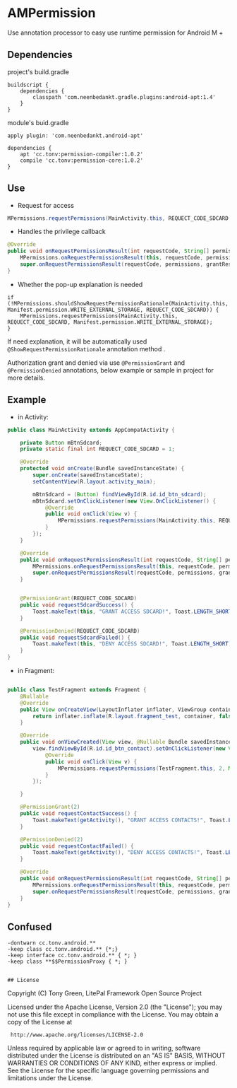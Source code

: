 # AMPermission
Use annotation processor to easy use runtime permission for Android M +

## Dependencies

project's build.gradle

```
buildscript {
    dependencies {
        classpath 'com.neenbedankt.gradle.plugins:android-apt:1.4'
    }
}
```

module's buid.gradle

```
apply plugin: 'com.neenbedankt.android-apt'

dependencies {
    apt 'cc.tonv:permission-compiler:1.0.2'
    compile 'cc.tonv:permission-core:1.0.2'
}
```

## Use

* Request for access

```java
MPermissions.requestPermissions(MainActivity.this, REQUECT_CODE_SDCARD, Manifest.permission.WRITE_EXTERNAL_STORAGE);
```

* Handles the privilege callback

```java
@Override
public void onRequestPermissionsResult(int requestCode, String[] permissions, int[] grantResults) {
	MPermissions.onRequestPermissionsResult(this, requestCode, permissions, grantResults);
	super.onRequestPermissionsResult(requestCode, permissions, grantResults);
}
```

* Whether the pop-up explanation is needed

```
if (!MPermissions.shouldShowRequestPermissionRationale(MainActivity.this, Manifest.permission.WRITE_EXTERNAL_STORAGE, REQUECT_CODE_SDCARD)) {
    MPermissions.requestPermissions(MainActivity.this, REQUECT_CODE_SDCARD, Manifest.permission.WRITE_EXTERNAL_STORAGE);
}
```

If need explanation, it will be automatically used `@ShowRequestPermissionRationale` annotation method .

Authorization grant and denied via use `@PermissionGrant` and `@PermissionDenied` annotations, below example or sample in project for more details.

## Example

* in Activity:

```java
public class MainActivity extends AppCompatActivity {

	private Button mBtnSdcard;
	private static final int REQUECT_CODE_SDCARD = 1;

	@Override
	protected void onCreate(Bundle savedInstanceState) {
	    super.onCreate(savedInstanceState);
	    setContentView(R.layout.activity_main);

	    mBtnSdcard = (Button) findViewById(R.id.id_btn_sdcard);
	    mBtnSdcard.setOnClickListener(new View.OnClickListener() {
	        @Override
	        public void onClick(View v) {
	            MPermissions.requestPermissions(MainActivity.this, REQUECT_CODE_SDCARD, Manifest.permission.WRITE_EXTERNAL_STORAGE);
	        }
	    });
	}

	@Override
	public void onRequestPermissionsResult(int requestCode, String[] permissions, int[] grantResults) {
	    MPermissions.onRequestPermissionsResult(this, requestCode, permissions, grantResults);
	    super.onRequestPermissionsResult(requestCode, permissions, grantResults);
	}


	@PermissionGrant(REQUECT_CODE_SDCARD)
	public void requestSdcardSuccess() {
	    Toast.makeText(this, "GRANT ACCESS SDCARD!", Toast.LENGTH_SHORT).show();
	}

	@PermissionDenied(REQUECT_CODE_SDCARD)
	public void requestSdcardFailed() {
	    Toast.makeText(this, "DENY ACCESS SDCARD!", Toast.LENGTH_SHORT).show();
	}
}
```

* in Fragment:

```java

public class TestFragment extends Fragment {
    @Nullable
    @Override
    public View onCreateView(LayoutInflater inflater, ViewGroup container, Bundle savedInstanceState) {
        return inflater.inflate(R.layout.fragment_test, container, false);
    }

    @Override
    public void onViewCreated(View view, @Nullable Bundle savedInstanceState) {
        view.findViewById(R.id.id_btn_contact).setOnClickListener(new View.OnClickListener() {
            @Override
            public void onClick(View v) {
                MPermissions.requestPermissions(TestFragment.this, 2, Manifest.permission.WRITE_CONTACTS);
            }
        });

    }

    @PermissionGrant(2)
    public void requestContactSuccess() {
        Toast.makeText(getActivity(), "GRANT ACCESS CONTACTS!", Toast.LENGTH_SHORT).show();
    }

    @PermissionDenied(2)
    public void requestContactFailed() {
        Toast.makeText(getActivity(), "DENY ACCESS CONTACTS!", Toast.LENGTH_SHORT).show();
    }

    @Override
    public void onRequestPermissionsResult(int requestCode, String[] permissions, int[] grantResults) {
        MPermissions.onRequestPermissionsResult(this, requestCode, permissions, grantResults);
        super.onRequestPermissionsResult(requestCode, permissions, grantResults);
    }
}

```

## Confused

```
-dontwarn cc.tonv.android.**
-keep class cc.tonv.android.** {*;}
-keep interface cc.tonv.android.** { *; }
-keep class **$$PermissionProxy { *; }


## License
```
Copyright (C)  Tony Green, LitePal Framework Open Source Project

Licensed under the Apache License, Version 2.0 (the "License");
you may not use this file except in compliance with the License.
You may obtain a copy of the License at

     http://www.apache.org/licenses/LICENSE-2.0

Unless required by applicable law or agreed to in writing, software
distributed under the License is distributed on an "AS IS" BASIS,
WITHOUT WARRANTIES OR CONDITIONS OF ANY KIND, either express or implied.
See the License for the specific language governing permissions and
limitations under the License.
```
